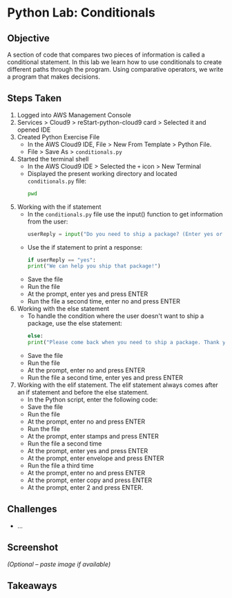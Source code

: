 # Python Lab: Conditionals

## Objective
A section of code that compares two pieces of information is called a conditional statement. In this lab we learn how to use conditionals to create different paths through the program. Using comparative operators, we write a program that makes decisions.

## Steps Taken
1. Logged into AWS Management Console
2. Services > Cloud9 > reStart-python-cloud9 card > Selected it and opened IDE
3. Created Python Exercise File
   - In the AWS Cloud9 IDE, File > New From Template > Python File.
   - File > Save As > `conditionals.py`
4. Started the terminal shell
   - In the AWS Cloud9 IDE > Selected the `+` icon > New Terminal
   - Displayed the present working directory and located `conditionals.py` file:
     ``` bash
     pwd
     ```
5. Working with the if statement
   - In the `conditionals.py` file use the input() function to get information from the user:
     ``` python
     userReply = input("Do you need to ship a package? (Enter yes or no) ")
     ```
   - Use the if statement to print a response:
     ``` python
     if userReply == "yes":
     print("We can help you ship that package!")
     ```
   - Save the file
   - Run the file
   - At the prompt, enter yes and press ENTER
   - Run the file a second time, enter no and press ENTER
6. Working with the else statement
   - To handle the condition where the user doesn't want to ship a package, use the else statement:
     ``` python
     else:
     print("Please come back when you need to ship a package. Thank you.")
     ```
   - Save the file
   - Run the file
   - At the prompt, enter no and press ENTER
   - Run the file a second time, enter yes and press ENTER
7. Working with the elif statement. The elif statement always comes after an if statement and before the else statement.
    - In the Python script, enter the following code:
    - Save the file
    - Run the file
    - At the prompt, enter no and press ENTER
    - Run the file
    - At the prompt, enter stamps and press ENTER
    - Run the file a second time
    - At the prompt, enter yes and press ENTER
    - At the prompt, enter envelope and press ENTER
    - Run the file a third time
    - At the prompt, enter no and press ENTER
    - At the prompt, enter copy and press ENTER
    - At the prompt, enter 2 and press ENTER.


## Challenges
- ...

## Screenshot
_(Optional – paste image if available)_

## Takeaways
